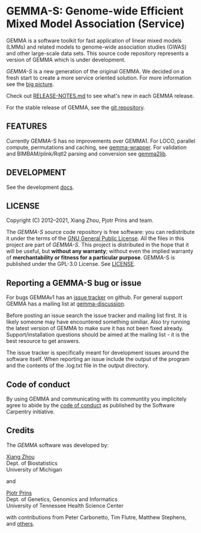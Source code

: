 # GEMMA-S: Genome-wide Efficient Mixed Model Association (Service)

GEMMA is a software toolkit for fast application of linear mixed
models (LMMs) and related models to genome-wide association studies
(GWAS) and other large-scale data sets. This source code repository represents a
version of GEMMA which is under development.

*GEMMA-S* is a new generation of the original GEMMA. We decided on a fresh start to create a more service oriented solution. For more information see the [big picture](https://portal.mozz.us/gemini/thebird.nl/blog/2021/gemma-big-picture.gmi).

Check out [RELEASE-NOTES.md](RELEASE-NOTES.md) to see what's new in each GEMMA release.

For the stable release of GEMMA, see the [git repository](https://github.com/genetics-statistics/GEMMA).

## FEATURES

Currently GEMMA-S has no improvements over GEMMA1. For LOCO, parallel compute, permutations and caching, see [gemma-wrapper](https://github.com/genetics-statistics/gemma-wrapper). For validation and BIMBAM/plink/Rqtl2 parsing and conversion see [gemma2lib](https://github.com/genetics-statistics/gemma2lib).

## DEVELOPMENT

See the development [docs](doc/gemma-s-development.md).

## LICENSE

Copyright (C) 2012–2021, Xiang Zhou, Pjotr Prins and team.

The *GEMMA-S* source code repository is free software: you can
redistribute it under the terms of the [GNU General Public
License](http://www.gnu.org/licenses/gpl.html). All the files in this
project are part of *GEMMA-S*. This project is distributed in the hope
that it will be useful, but **without any warranty**; without even the
implied warranty of **merchantability or fitness for a particular
purpose**. GEMMA-S is published under the GPL-3.0 License. See
[LICENSE](LICENSE).

## Reporting a GEMMA-S bug or issue

For bugs GEMMAv1 has an
[issue tracker](https://github.com/genetics-statistics/GEMMA/issues)
on github. For general support GEMMA has a mailing list at
[gemma-discussion](https://groups.google.com/forum/#!forum/gemma-discussion).

Before posting an issue search the issue tracker and mailing list
first. It is likely someone may have encountered something
similiar. Also try running the latest version of GEMMA to make sure it
has not been fixed already. Support/installation questions should be
aimed at the mailing list - it is the best resource to get answers.

The issue tracker is specifically meant for development issues around
the software itself. When reporting an issue include the output of the
program and the contents of the .log.txt file in the output directory.

## Code of conduct

By using GEMMA and communicating with its communtity you implicitely
agree to abide by the [code of
conduct](https://software-carpentry.org/conduct/) as published by the
Software Carpentry initiative.

## Credits

The *GEMMA* software was developed by:

[Xiang Zhou](http://www.xzlab.org)<br>
Dept. of Biostatistics<br>
University of Michigan<br>

and

[Pjotr Prins](http://thebird.nl/)<br>
Dept. of Genetics, Genomics and Informatics<br>
University of Tennessee Health Science Center<br>

with contributions from Peter Carbonetto, Tim Flutre, Matthew Stephens,
and [others](https://github.com/genetics-statistics/GEMMA/graphs/contributors).

[latest_release]: https://github.com/genetics-statistics/GEMMA-S/releases "Most recent stable releases"
